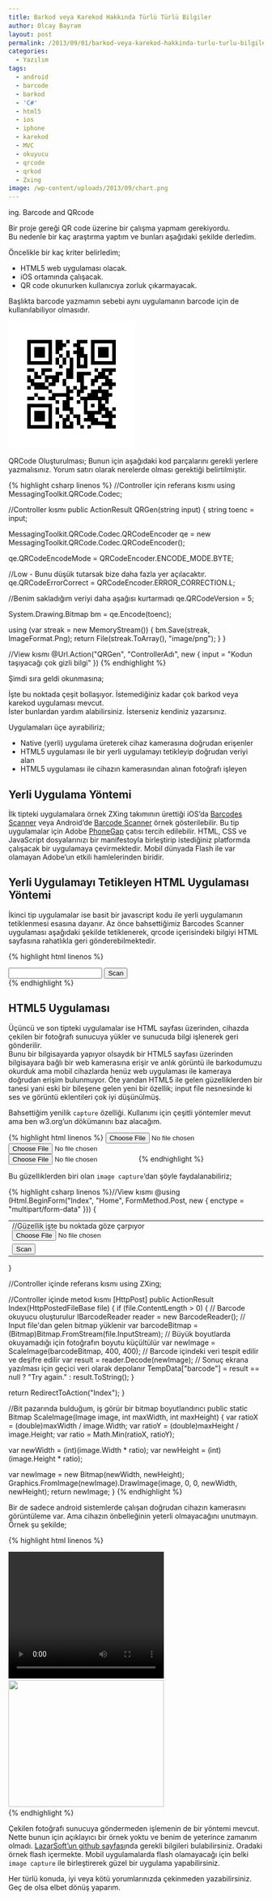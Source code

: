 ```yaml
---
title: Barkod veya Karekod Hakkında Türlü Türlü Bilgiler
author: Olcay Bayram
layout: post
permalink: /2013/09/01/barkod-veya-karekod-hakkinda-turlu-turlu-bilgiler/
categories:
  - Yazılım
tags:
  - android
  - barcode
  - barkod
  - 'C#'
  - html5
  - ios
  - iphone
  - karekod
  - MVC
  - okuyucu
  - qrcode
  - qrkod
  - Zxing
image: /wp-content/uploads/2013/09/chart.png
---
```

ing. Barcode and QRcode

Bir proje gereği QR code üzerine bir çalışma yapmam gerekiyordu.  
Bu nedenle bir kaç araştırma yaptım ve bunları aşağıdaki şekilde derledim.

Öncelikle bir kaç kriter belirledim;  

* HTML5 web uygulaması olacak.
* iOS ortamında çalışacak.
* QR code okunurken kullanıcıya zorluk çıkarmayacak.

Başlıkta barcode yazmamın sebebi aynı uygulamanın barcode için de kullanılabiliyor olmasıdır.

<!--more-->

![Karekod](/wp-content/uploads/2013/09/chart.png)

QRCode Oluşturulması; Bunun için aşağıdaki kod parçalarını gerekli yerlere yazmalısınız. Yorum satırı olarak nerelerde olması gerektiği belirtilmiştir.

{% highlight csharp linenos %}
//Controller için referans kısmı
using MessagingToolkit.QRCode.Codec;

//Controller kısmı
public ActionResult QRGen(string input)
{
 string toenc = input;

 MessagingToolkit.QRCode.Codec.QRCodeEncoder qe = new MessagingToolkit.QRCode.Codec.QRCodeEncoder();

 qe.QRCodeEncodeMode = QRCodeEncoder.ENCODE_MODE.BYTE;

 //Low - Bunu düşük tutarsak bize daha fazla yer açılacaktır.
 qe.QRCodeErrorCorrect = QRCodeEncoder.ERROR_CORRECTION.L;

 //Benim sakladığım veriyi daha aşağısı kurtarmadı
 qe.QRCodeVersion = 5;

 System.Drawing.Bitmap bm = qe.Encode(toenc);

 using (var streak = new MemoryStream())
 {
  bm.Save(streak, ImageFormat.Png);
  return File(streak.ToArray(), "image/png");
 }
}

//View kısmı
@Url.Action("QRGen", "ControllerAdı", new { input = "Kodun taşıyacağı çok gizli bilgi" })
{% endhighlight %}

Şimdi sıra geldi okunmasına;

İşte bu noktada çeşit bollaşıyor. İstemediğiniz kadar çok barkod veya karekod uygulaması mevcut.  
İster bunlardan yardım alabilirsiniz. İsterseniz kendiniz yazarsınız.

Uygulamaları üçe ayırabiliriz;

* Native (yerli) uygulama üreterek cihaz kamerasına doğrudan erişenler  
* HTML5 uygulaması ile bir yerli uygulamayı tetikleyip doğrudan veriyi alan  
* HTML5 uygulaması ile cihazın kamerasından alınan fotoğrafı işleyen

## Yerli Uygulama Yöntemi

İlk tipteki uygulamalara örnek ZXing takımının ürettiği iOS&#8217;da <a href="https://itunes.apple.com/us/app/barcodes-scanner/id417257150?mt=8" target="_blank">Barcodes Scanner</a> veya Android&#8217;de <a href="https://play.google.com/store/apps/details?id=com.google.zxing.client.android&hl=tr" target="_blank">Barcode Scanner</a> örnek gösterilebilir. Bu tip uygulamalar için Adobe <a href="http://phonegap.com/" target="_blank">PhoneGap</a> çatısı tercih edilebilir. HTML, CSS ve JavaScript dosyalarınızı bir manifestoyla birleştirip istediğiniz platformda çalışacak bir uygulamaya çevirmektedir. Mobil dünyada Flash ile var olamayan Adobe&#8217;un etkili hamlelerinden biridir.

## Yerli Uygulamayı Tetikleyen HTML Uygulaması Yöntemi

İkinci tip uygulamalar ise basit bir javascript kodu ile yerli uygulamanın tetiklenmesi esasına dayanır. Az önce bahsettiğimiz Barcodes Scanner uygulaması aşağıdaki şekilde tetiklenerek, qrcode içerisindeki bilgiyi HTML sayfasına rahatlıkla geri gönderebilmektedir.

{% highlight html linenos %}<!DOCTYPE html>

<html>
<head>
  <meta name="viewport" content="width=device-width" />
  <title>Barcode Reader</title>

  <script type="text/javascript" >
    function getHash() {
      var hash = window.location.hash.substr(1);
      document.getElementById('barcode').value = unescape(hash);
    }

    function getScan() {
      var href = window.location.href;
      var ptr = href.lastIndexOf("#");
      if (ptr > 0) {
        href = href.substr(0, ptr);
      }
      window.location.href = "zxing://scan/?ret=" + escape(href + "#{CODE}");
    }
  </script>

</head>
<body onhashchange="getHash()">
  <div>
    <input type="text" name="barcode" id="barcode" />
    <input type="button" onClick="getScan();" value="Scan">
  </div>
</body>
</html>
{% endhighlight %}

## HTML5 Uygulaması

Üçüncü ve son tipteki uygulamalar ise HTML sayfası üzerinden, cihazda çekilen bir fotoğrafı sunucuya yükler ve sunucuda bilgi işlenerek geri gönderilir.  
Bunu bir bilgisayarda yapıyor olsaydık bir HTML5 sayfası üzerinden bilgisayara bağlı bir web kamerasına erişir ve anlık görüntü ile barkodumuzu okurduk ama mobil cihazlarda henüz web uygulaması ile kameraya doğrudan erişim bulunmuyor. Öte yandan HTML5 ile gelen güzelliklerden bir tanesi yani eski bir bileşene gelen yeni bir özellik; input file nesnesinde ki ses ve görüntü eklentileri çok iyi düşünülmüş.

Bahsettiğim yenilik `capture` özelliği. Kullanımı için çeşitli yöntemler mevut ama ben w3.org&#8217;un dökümanını baz alacağım.

{% highlight html linenos %}
<input type="file" name="image" accept="image/*" capture>
<input type="file" name="image" accept="video/*" capture>
<input type="file" name="image" accept="audio/*" capture>
{% endhighlight %}

Bu güzelliklerden biri olan `image capture`&#8216;dan şöyle faydalanabiliriz;

{% highlight csharp linenos %}//View kısmı
@using (Html.BeginForm("Index", "Home", FormMethod.Post, new { enctype = "multipart/form-data" }))
{
 <table>
  <tr>
    <td>
        //Güzellik işte bu noktada göze çarpıyor
        <input name="file" id="file" type="file"  accept="image/*" capture/>
    </td>
  </tr>
  <tr>
    <td>
      <input type="submit" id="btnQuery" class="button" title="Query" value="Scan" />
    </td>
  </tr>
 </table>
}


//Controller içinde referans kısmı
using ZXing;

//Controller içinde metod kısmı
[HttpPost]
public ActionResult Index(HttpPostedFileBase file)
{
 if (file.ContentLength > 0)
 {
  // Barcode okuyucu oluşturulur
  IBarcodeReader reader = new BarcodeReader();
  // Input file'dan gelen bitmap yüklenir
  var barcodeBitmap = (Bitmap)Bitmap.FromStream(file.InputStream);
  // Büyük boyutlarda okuyamadığı için fotoğrafın boyutu küçültülür
  var newImage = ScaleImage(barcodeBitmap, 400, 400);
  // Barcode içindeki veri tespit edilir ve deşifre edilir
  var result = reader.Decode(newImage);
  // Sonuç ekrana yazılması için geçici veri olarak depolanır
  TempData["barcode"] = result == null ? "Try again." : result.ToString();
 }

 return RedirectToAction("Index");
}


//Bit pazarında bulduğum, iş görür bir bitmap boyutlandırıcı
public static Bitmap ScaleImage(Image image, int maxWidth, int maxHeight)
{
 var ratioX = (double)maxWidth / image.Width;
 var ratioY = (double)maxHeight / image.Height;
 var ratio = Math.Min(ratioX, ratioY);

 var newWidth = (int)(image.Width * ratio);
 var newHeight = (int)(image.Height * ratio);

 var newImage = new Bitmap(newWidth, newHeight);
 Graphics.FromImage(newImage).DrawImage(image, 0, 0, newWidth, newHeight);
 return newImage;
}
{% endhighlight %}

Bir de sadece android sistemlerde çalışan doğrudan cihazın kamerasını görüntüleme var. Ama cihazın önbelleğinin yeterli olmayacağını unutmayın. Örnek şu şekilde;

{% highlight html linenos %}
<div>
 <video autoplay style="width: 307px;height: 250px;"></video>
 <img src="" style="width: 307px;height: 250px;">
 <canvas style="display:none;"></canvas>
 <script>
  var video = document.querySelector('video');
  var canvas = document.querySelector('canvas');
  var ctx = canvas.getContext('2d');
  var localMediaStream = null;

  window.URL = window.URL || window.webkitURL;
  navigator.getUserMedia = navigator.getUserMedia || navigator.webkitGetUserMedia || navigator.mozGetUserMedia || navigator.msGetUserMedia;

  var video = document.querySelector('video');

  if (navigator.getUserMedia) {
    navigator.getUserMedia({ audio: false, video: true }, function (stream) {
      video.src = window.URL.createObjectURL(stream);
      localMediaStream = stream;
    }, onFailSoHard);
  } else {
    video.src = 'somevideo.webm'; // fallback.
  }

  var onFailSoHard = function(e) {
    console.log('Reeeejected!', e);
  };

  function snapshot() {
    if (localMediaStream) {
      ctx.drawImage(video, 0, 0);
      // "image/webp" works in Chrome 18. In other browsers, this will fall back to image/png.
      document.querySelector('img').src = canvas.toDataURL('image/webp');
    }
  }

  video.addEventListener('click', snapshot, false);

 </script>
</div>
{% endhighlight %}

Çekilen fotoğrafı sunucuya göndermeden işlemenin de bir yöntemi mevcut. Nette bunun için açıklayıcı bir örnek yoktu ve benim de yeterince zamanım olmadı. <a href="https://github.com/LazarSoft/jsqrcode" target="_blank">LazarSoft&#8217;un github sayfası</a>nda gerekli bilgileri bulabilirsiniz. Oradaki örnek flash içermekte. Mobil uygulamalarda flash olamayacağı için belki `image capture` ile birleştirerek güzel bir uygulama yapabilirsiniz.

Her türlü konuda, iyi veya kötü yorumlarınızda çekinmeden yazabilirsiniz. Geç de olsa elbet dönüş yaparım.